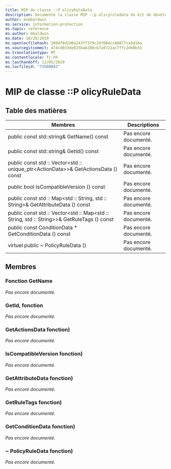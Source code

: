 ```yaml
---
title: MIP de classe ::P olicyRuleData
description: Documente la classe MIP ::p olicyruledata du kit de développement logiciel (SDK) Microsoft Information Protection (MIP).
author: msmbaldwin
ms.service: information-protection
ms.topic: reference
ms.author: mbaldwin
ms.date: 10/29/2019
ms.openlocfilehash: 2094f6d2d0a243f73f9c19f08dcc68877ca5d16a
ms.sourcegitcommit: 474cd033de025bab280cb7a9721ac7ffc2d60b55
ms.translationtype: MT
ms.contentlocale: fr-FR
ms.lasthandoff: 12/05/2019
ms.locfileid: "73560842"
---
```

# <a name="class-mippolicyruledata"></a>MIP de classe ::P olicyRuleData 
  
## <a name="summary"></a>Table des matières
 Membres                        | Descriptions                                
--------------------------------|---------------------------------------------
public const std::string& GetName() const  | Pas encore documenté.
public const std::string& GetId() const  | Pas encore documenté.
public const std :: Vector\<std :: unique_ptr\<ActionData\>\>& GetActionsData () const  | Pas encore documenté.
public bool IsCompatibleVersion () const  | Pas encore documenté.
public const std :: Map\<std :: String, std :: String\>& GetAttributeData () const  | Pas encore documenté.
public const std :: Vector\<std :: Map\<std :: String, std :: String\>\>& GetRuleTags () const  | Pas encore documenté.
public const ConditionData * GetConditionData () const  | Pas encore documenté.
virtuel public ~ PolicyRuleData ()  | Pas encore documenté.
  
## <a name="members"></a>Membres
  
### <a name="getname-function"></a>Fonction GetName
_Pas encore documenté._

  
### <a name="getid-function"></a>GetId, fonction
_Pas encore documenté._

  
### <a name="getactionsdata-function"></a>GetActionsData fonction)
_Pas encore documenté._

  
### <a name="iscompatibleversion-function"></a>IsCompatibleVersion fonction)
_Pas encore documenté._

  
### <a name="getattributedata-function"></a>GetAttributeData fonction)
_Pas encore documenté._

  
### <a name="getruletags-function"></a>GetRuleTags fonction)
_Pas encore documenté._

  
### <a name="getconditiondata-function"></a>GetConditionData fonction)
_Pas encore documenté._

  
### <a name="policyruledata-function"></a>~ PolicyRuleData fonction)
_Pas encore documenté._
